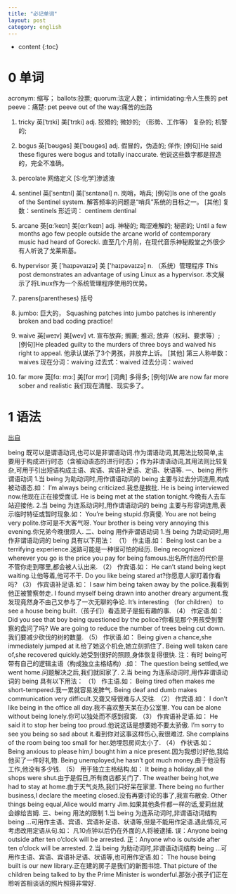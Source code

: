 ```yaml
---
title: "必记单词"
layout: post
category: english
---
```


* content
{:toc}

# 0 单词

acronym: 缩写；
ballots:投票;
quorum:法定人数；
intimidating:令人生畏的
pet peeve：痛楚: pet peeve out of the way:痛苦的出路

1. tricky	英[ˈtrɪki]
美[ˈtrɪki]
adj.	狡猾的; 微妙的; （形势、工作等） 复杂的; 机警的;

2. bogus	英[ˈbəʊgəs]
美[ˈboʊgəs]
adj.	假冒的，伪造的; 佯作;
[例句]He said these figures were bogus and totally inaccurate.
他说这些数字都是捏造的，完全不准确。

3. percolate
网络定义
[S:化学]渗滤液

4.  sentinel	英[ˈsentɪnl]
美[ˈsɛntənəl]
n.	岗哨，哨兵;
[例句]Is one of the goals of the Sentinel system.
解答频率的问题是“哨兵”系统的目标之一。
[其他]	复数：sentinels 形近词： centinem dentinal

5.  arcane	英[ɑ:ˈkeɪn] 美[ɑ:rˈkeɪn]
adj.	神秘的; 晦涩难解的; 秘密的;
Until a few months ago few people outside the arcane world of contemporary music had heard of Gorecki.
直至几个月前，在现代音乐神秘殿堂之外很少有人听说了戈莱斯基。

6.  hypervisor 英 ['haɪpəvaɪzə]   美 ['haɪpəvaɪzə]
n.
（系统）管理程序
This post demonstrates an advantage of using Linux as a hypervisor.
本文展示了将Linux作为一个系统管理程序使用的优势。

7.   parens(parentheses) 括号

8. jumbo: 巨大的，
Squashing patches into jumbo patches is inherently broken and bad coding
practice!

9.   waive	英[weɪv]
美[wev]
vt.	宣布放弃; 搁置; 推迟; 放弃（权利、要求等）;
[例句]He pleaded guilty to the murders of three boys and waived his right to appeal.
他承认谋杀了3个男孩，并放弃上诉。
[其他]	第三人称单数：waives 现在分词：waiving 过去式：waived 过去分词：waived


10.	far more	英[fɑ: mɔ:]
美[fɑr mɔr]
[词典]	多得多;
[例句]We are now far more sober and realistic
我们现在清醒、现实多了。




# 1 语法

[出自](https://www.zybang.com/question/a2da266ceb65fe4c574ae28ec4e66ba2.html)

being 既可以是谓语动词,也可以是非谓语动词.作为谓语动词,其用法比较简单,主要用于构成进行时态（含被动语态的进行时态）；作为非谓语动词,其用法则比较复杂,可用于引出短语构成主语、宾语、宾语补足语、定语、状语等.
一、being 用作谓语动词
1.当 being 为助动词时,用作谓语动词的 being 主要与过去分词连用,构成被动语态.如：
I’m always being criticized.我总是挨批.
He is being interviewed now.他现在正在接受面试.
He is being met at the station tonight.今晚有人去车站迎接他.
2.当 being 为连系动词时,用作谓语动词的 being 主要与形容词连用,表示临时特征或暂时现象.如：
You’re being stupid.你真傻.
You are not being very polite.你可是不大客气呀.
Your brother is being very annoying this evening.你兄弟今晚很烦人.
二、being 用作非谓语动词
1.当 being 为助动词时,用作非谓语动词的 being 具有以下用法：
（1） 作主语.如：
Being lost can be a terrifying experience.迷路可能是一种很可怕的经历.
Being recognized wherever you go is the price you pay for being famous.出名所付出的代价是不管你走到哪里,都会被人认出来.
（2） 作宾语.如：
He can’t stand being kept waiting.让他等着,他可不干.
Do you like being stared at?你愿意人家盯着你看吗?
（3） 作宾语补足语.如：
I saw him being taken away by the police.我看到他正被警察带走.
I found myself being drawn into another dreary argument.我发现竟然身不由己又参与了一次无聊的争论.
It’s interesting （for children） to see a house being built.（孩子们）看造房子是挺有趣的事.
（4） 作定语.如：
Did you see that boy being questioned by the police?你看见那个男孩受到警察的盘问了吗?
We are going to reduce the number of trees being cut down.我们要减少砍伐的树的数量.
（5） 作状语.如：
Being given a chance,she immediately jumped at it.给了她这个机会,她立刻抓住了.
Being well taken care of,she recovered quickly.她受到很好的照顾,身体恢复得很快.
注：有时 being可带有自己的逻辑主语（构成独立主格结构）.如：
The question being settled,we went home.问题解决之后,我们就回家了.
2.当 being 为连系动词时,用作非谓语动词的 being 具有以下用法：
（1） 作主语.如：
Being tired often makes me short-tempered.我一累就容易发脾气.
Being deaf and dumb makes communication very difficult.又聋又哑很难与人交往.
（2） 作宾语.如：
I don’t like being in the office all day.我不喜欢整天呆在办公室里.
You can be alone without being lonely.你可以独处而不感到寂寞.
（3） 作宾语补足语.如：
He said it to stop her being too proud.他说这话是想要她不要太骄傲.
I’m sorry to see you being so sad about it.看到你对这事这样伤心,我很难过.
She complains of the room being too small for her.她埋怨房间太小了.
（4） 作状语.如：
Being anxious to please him,I bought him a nice present.因为我想讨好他,我给他买了一件好礼物.
Being unemployed,he hasn’t got much money.由于他没有工作,他没有多少钱.
（5） 用于独立主格结构.如：
It being a holiday,all the shops were shut.由于是假日,所有商店都关门了.
The weather being hot,we had to stay at home.由于天气炎热,我们只好呆在家里.
There being no further business,l declare the meeting closed.没有再要讨论的事了,我宣布散会.
Other things being equal,Alice would marry Jim.如果其他条件都一样的话,爱莉丝就会嫁给吉姆.
三、being 用法的限制
1.当 being 为连系动词时,非谓语动词结构 being ...可用作主语、宾语、宾语补足语、状语等,但是不能用作定语.遇此情况,可考虑改用定语从句.如：
凡10点钟以后仍在外面的人将被逮捕.
误：Anyone being outside after ten o’clock will be arrested.
正：Anyone who is outside after ten o’clock will be arrested.
2.当 being 为助动词时,非谓语动词结构 being ...可用作主语、宾语、宾语补足语、状语等,也可用作定语.如：
The house being built is our new library.正在建的房子是我们的新图书馆.
That picture of the children being talked to by the Prime Minister is wonderful.那张小孩子们正在聆听首相谈话的照片照得非常好.


